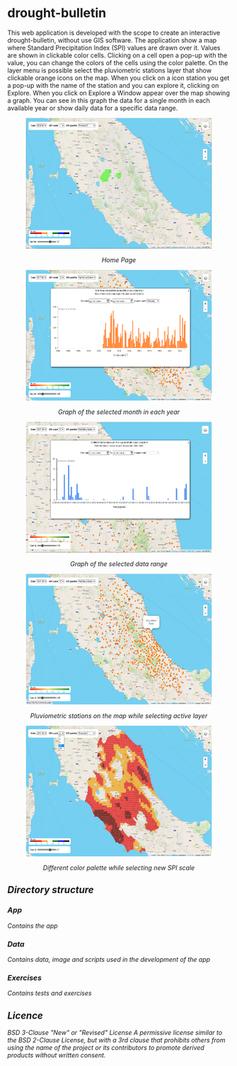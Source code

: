 # drought-bulletin
This web application is developed with the scope to create an interactive drought-bulletin, without use GIS software.
The application show a map where Standard Precipitation Index (SPI) values are drawn over it. Values are shown in clickable color cells. Clicking on a cell open a pop-up with the value, you can change the colors of the cells using the color palette. On the layer menu is possible select the pluviometric stations layer that show clickable orange icons on the map. When you click on a icon station you get a pop-up with the name of the station and you can explore it, clicking on Explore. When you click on Explore a Window appear over the map showing a graph. You can see in this graph the data for a single month in each available year or show daily data for a specific data range.

<p align="center">
<img alt="Home page" src="Data/home1.png" width="420" height="295">
<p align="center"><i>Home Page<i></p>
</p>

<p align="center">
<img alt="Graph of a station" src="Data/grafico1.png" width="420" height="295">
<p align="center"><i>Graph of the selected month in each year</i></p>
</p>

<p align="center">
<img alt="Graph of a station" src="Data/grafico2.png" width="420" height="295">
<p align="center"><i>Graph of the selected data range</i></p>
</p>

<p align="center">
<img alt="Pluviometric stations on the map" src="Data/stations.png" width="420" height="295">
<p align="center"><i>Pluviometric stations on the map while selecting active layer</i></p>
</p>

<p align="center">
<img alt="Selecting SPI scale" src="Data/selspix.png" width="420" height="295">
<p align="center"><i>Different color palette while selecting new SPI scale</i></p>
</p>

## Directory structure
### App
Contains the app
### Data
Contains data, image and scripts used in the development of the app
### Exercises
Contains tests and exercises

## Licence
BSD 3-Clause "New" or "Revised" License
A permissive license similar to the BSD 2-Clause License, but with a 3rd clause that prohibits others from using the name of the project or its contributors to promote derived products without written consent.
